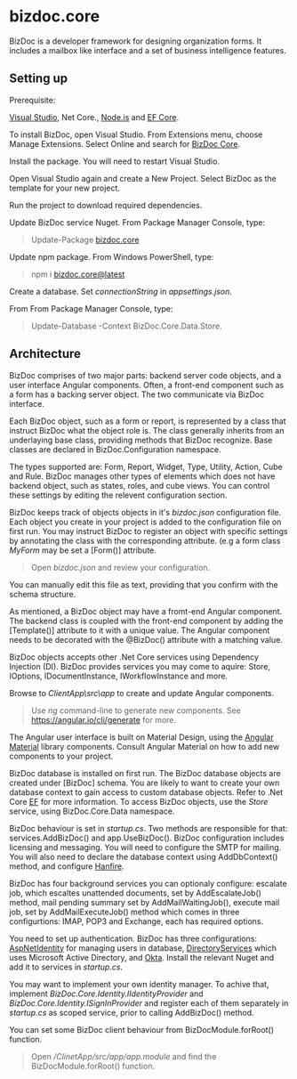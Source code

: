 # bizdoc.core

BizDoc is a developer framework for designing organization forms. It includes a mailbox like interface and a set of business intelligence features.

## Setting up

Prerequisite:

[Visual Studio](https://visualstudio.microsoft.com/vs/), Net Core.,
[Node.js](https://nodejs.org/)
and [EF Core](https://docs.microsoft.com/en-us/ef/core/get-started/install/).

To install BizDoc, open Visual Studio. From Extensions menu, choose Manage Extensions. Select Online and search for [BizDoc Core](https://marketplace.visualstudio.com/items?itemName=Moding.BizDoc-Core).

Install the package. You will need to restart Visual Studio.

Open Visual Studio again and create a New Project. Select BizDoc as the template for your new project.

Run the project to download required dependencies.

Update BizDoc service Nuget. From Package Manager Console, type:

> Update-Package [bizdoc.core](https://www.nuget.org/packages/BizDoc.Core/)

Update npm package. From Windows PowerShell, type:

> npm i [bizdoc.core@latest](https://www.npmjs.com/package/bizdoc.core)

Create a database. Set _connectionString_ in _appsettings.json_. 

From From Package Manager Console, type:

> Update-Database -Context BizDoc.Core.Data.Store.

## Architecture

BizDoc comprises of two major parts: backend server code objects, and a user interface Angular components. Often, a front-end component such as a form has a backing server object. The two communicate via BizDoc interface.

Each BizDoc object, such as a form or report, is represented by a class that instruct BizDoc what the object role is. The class generally inherits from an underlaying base class, providing methods that BizDoc recognize. Base classes are declared in BizDoc.Configuration namespace.

The types supported are:
Form,
Report,
Widget,
Type,
Utility,
Action,
Cube and
Rule.
BizDoc manages other types of elements which does not have backend object, such as states, roles, and cube views. You can control these settings by editing the relevent configuration section.

BizDoc keeps track of objects objects in it's _bizdoc.json_ configuration file. Each object you create in your project is added to the configuration file on first run.
You may instruct BizDoc to register an object with specific settings by annotating the class with the corresponding attribute. (e.g a form class _MyForm_ may be set a \[Form()\] attribute.

> Open _bizdoc.json_ and review your configuration.

You can manually edit this file as text, providing that you confirm with the schema structure.

As mentioned, a BizDoc object may have a fromt-end Angular component. The backend class is coupled with the front-end component by adding the \[Template()\] attribute to it with a unique value. The Angular component needs to be decorated with the @BizDoc() attribute with a matching value. 

BizDoc objects accepts other .Net Core services using Dependency Injection (DI). 
BizDoc provides services you may come to aquire: Store, IOptions<SystemOptions>, IDocumentInstance, IWorkflowInstance and more. 

Browse to _ClientApp\src\app_ to create and update Angular components.

> Use _ng_ command-line to generate new components. See https://angular.io/cli/generate for more. 

The Angular user interface is built on Material Design, using the [Angular Material](https://material.angular.io/) library components.
Consult Angular Material on how to add new components to your project.

BizDoc database is installed on first run. The BizDoc database objects are created under \[BizDoc\] schema. You are likely to want to create your own database context to gain access to custom database objects. Refer to .Net Core [EF](https://docs.microsoft.com/en-us/ef/core/get-started/index) for more information.
To access BizDoc objects, use the _Store_ service, using BizDoc.Core.Data namespace. 

BizDoc behaviour is set in _startup.cs_. Two methods are responsible for that: services.AddBizDoc() and app.UseBizDoc().
BizDoc configuration includes licensing and messaging.
You will need to configure the SMTP for mailing.
You will also need to declare the database context using AddDbContext() method, and configure [Hanfire](https://docs.hangfire.io/en/latest/getting-started/aspnet-core-applications.html).

BizDoc has four background services you can optionaly configure: escalate job, which escaltes unattended documents, set by AddEscalateJob() method, mail pending summary set by AddMailWaitingJob(), execute mail job, set by AddMailExecuteJob() method which comes in three configurtions: IMAP, POP3 and Exchange, each has required options. 

You need to set up authentication. BizDoc has three configurations: [AspNetIdentity](https://www.nuget.org/packages/BizDoc.Core.AspIdentity/) for managing users in database, [DirectoryServices](https://www.nuget.org/packages/BizDoc.Core.DirectoryServices/) which uses Microsoft Active Directory, and [Okta](https://www.nuget.org/packages/BizDoc.Core.Okta/). Install the relevant Nuget and add it to services in _startup.cs_.

You may want to implement your own identity manager. To achive that, implement _BizDoc.Core.Identity.IIdentityProvider_ and _BizDoc.Core.Identity.ISignInProvider_ and register each of them separately in _startup.cs_ as scoped service, prior to calling AddBizDoc() method.

You can set some BizDoc client behaviour from BizDocModule.forRoot() function.

> Open _/ClinetApp/src/app/app.module_ and find the BizDocModule.forRoot() function.
